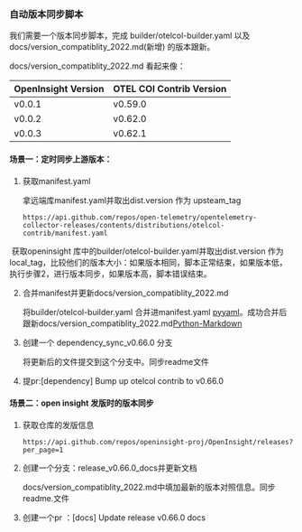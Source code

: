 ### 自动版本同步脚本

我们需要一个版本同步脚本，完成 builder/otelcol-builder.yaml 以及 docs/version_compatiblity_2022.md(新增) 的版本跟新。

docs/version_compatiblity_2022.md 看起来像：

| OpenInsight Version | OTEL COl Contrib Version |
| ------------------- | ------------------------ |
| v0.0.1              | v0.59.0                  |
| v0.0.2              | v0.62.0                  |
| v0.0.3              | v0.62.1                  |

#### 场景一：定时同步上游版本：

1. 获取manifest.yaml

   拿远端库manifest.yaml并取出dist.version 作为 upsteam_tag

   ```
   https://api.github.com/repos/open-telemetry/opentelemetry-collector-releases/contents/distributions/otelcol-contrib/manifest.yaml
   ```

​		获取openinsight 库中的builder/otelcol-builder.yaml并取出dist.version 作为local_tag，比较他们的版本大小：如果版本相同，脚本正常结束，如果版本低，执行步骤2，进行版本同步，如果版本高，脚本错误结束。

2. 合并manifest并更新docs/version_compatiblity_2022.md

   将builder/otelcol-builder.yaml 合并进manifest.yaml [pyyaml](https://github.com/yaml/pyyaml)。成功合并后跟新docs/version_compatiblity_2022.md[Python-Markdown](https://github.com/Python-Markdown/markdown)

3. 创建一个 dependency_sync_v0.66.0 分支

   将更新后的文件提交到这个分支中。同步readme文件

4. 提pr:[dependency] Bump up otelcol contrib to v0.66.0

#### 场景二：open insight 发版时的版本同步

1. 获取仓库的发版信息

   ```
   https://api.github.com/repos/openinsight-proj/OpenInsight/releases?per_page=1
   ```

2. 创建一个分支：release_v0.66.0_docs并更新文档

   docs/version_compatiblity_2022.md中填加最新的版本对照信息。同步readme.文件

3. 创建一个pr ：[docs] Update release v0.66.0 docs